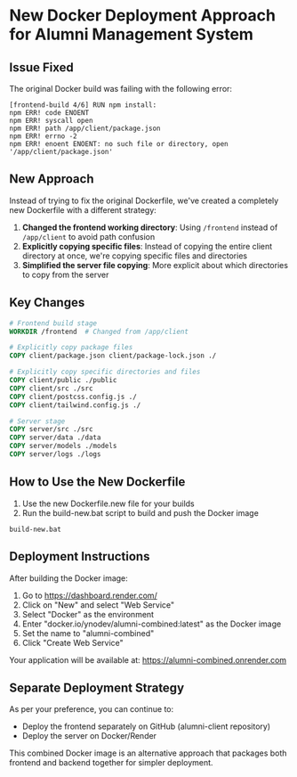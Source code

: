 # New Docker Deployment Approach for Alumni Management System

## Issue Fixed

The original Docker build was failing with the following error:

```
[frontend-build 4/6] RUN npm install:
npm ERR! code ENOENT
npm ERR! syscall open
npm ERR! path /app/client/package.json
npm ERR! errno -2
npm ERR! enoent ENOENT: no such file or directory, open '/app/client/package.json'
```

## New Approach

Instead of trying to fix the original Dockerfile, we've created a completely new Dockerfile with a different strategy:

1. **Changed the frontend working directory**: Using `/frontend` instead of `/app/client` to avoid path confusion
2. **Explicitly copying specific files**: Instead of copying the entire client directory at once, we're copying specific files and directories
3. **Simplified the server file copying**: More explicit about which directories to copy from the server

## Key Changes

```dockerfile
# Frontend build stage
WORKDIR /frontend  # Changed from /app/client

# Explicitly copy package files
COPY client/package.json client/package-lock.json ./

# Explicitly copy specific directories and files
COPY client/public ./public
COPY client/src ./src
COPY client/postcss.config.js ./
COPY client/tailwind.config.js ./

# Server stage
COPY server/src ./src
COPY server/data ./data
COPY server/models ./models
COPY server/logs ./logs
```

## How to Use the New Dockerfile

1. Use the new Dockerfile.new file for your builds
2. Run the build-new.bat script to build and push the Docker image

```
build-new.bat
```

## Deployment Instructions

After building the Docker image:

1. Go to https://dashboard.render.com/
2. Click on "New" and select "Web Service"
3. Select "Docker" as the environment
4. Enter "docker.io/ynodev/alumni-combined:latest" as the Docker image
5. Set the name to "alumni-combined"
6. Click "Create Web Service"

Your application will be available at: https://alumni-combined.onrender.com

## Separate Deployment Strategy

As per your preference, you can continue to:
- Deploy the frontend separately on GitHub (alumni-client repository)
- Deploy the server on Docker/Render

This combined Docker image is an alternative approach that packages both frontend and backend together for simpler deployment.

